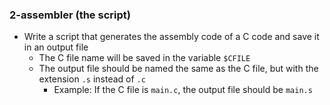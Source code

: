 ### 2-assembler (the script)
-	Write a script that generates the assembly code of a C code and save it in an output file
	- The C file name will be saved in the variable ```$CFILE```
	- The output file should be named the same as the C file, but with the extension ```.s``` instead of ```.c```
		- Example: If the C file is ```main.c```, the output file should be ```main.s```
